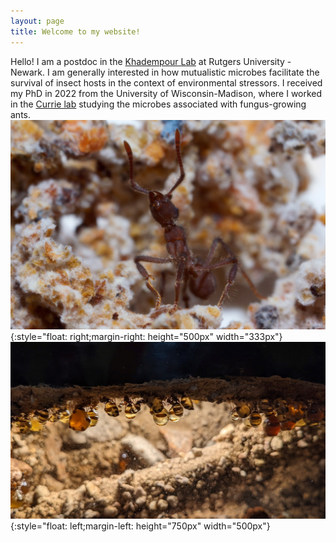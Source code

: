 ```yaml
---
layout: page
title: Welcome to my website!
---
```


Hello! I am a postdoc in the [Khadempour Lab](https://www.khadlab.com/) at Rutgers University - Newark. I am generally interested in how mutualistic microbes facilitate the survival of insect hosts in the context of environmental stressors. I received my PhD in 2022 from the University of Wisconsin-Madison, where I worked in the [Currie lab](https://currielab.wisc.edu/) studying the microbes associated with fungus-growing ants.
![](../images/fave_ant.JPG){:style="float: right;margin-right: height="500px" width="333px"}
![](../images/honeypot_colony.jpg){:style="float: left;margin-left: height="750px" width="500px"}

&nbsp;
&nbsp;
&nbsp;
&nbsp;
&nbsp;
&nbsp;
&nbsp;
&nbsp;
